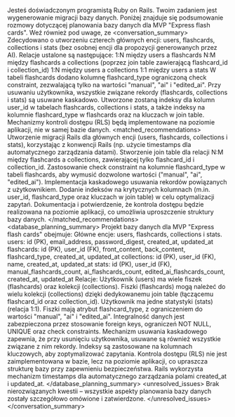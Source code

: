 Jesteś doświadczonym programistą Ruby on Rails. Twoim zadaniem jest wygenerowanie migracji bazy danych.
Poniżej znajduje się podsumowanie rozmowy dotyczącej planowania bazy danych dla MVP "Express flash cards".
Weź również pod uwage, ze
<conversation_summary>
<decisions>
Zdecydowano o utworzeniu czterech głównych encji: users, flashcards, collections i stats (bez osobnej encji dla propozycji generowanych przez AI).
Relacje ustalone są następujące:
1:N między users a flashcards
N:M między flashcards a collections (poprzez join table zawierającą flashcard_id i collection_id)
1:N między users a collections
1:1 między users a stats
W tabeli flashcards dodano kolumnę flashcard_type ograniczoną check constraint, zezwalającą tylko na wartości "manual", "ai" i "edited_ai".
Przy usuwaniu użytkownika, wszystkie związane rekordy (flashcards, collections i stats) są usuwane kaskadowo.
Utworzone zostaną indeksy dla kolumn user_id w tabelach flashcards, collections i stats, a także indeksy na kolumnie flashcard_type w flashcards oraz na kluczach w join table.
Mechanizmy kontroli dostępu (RLS) będą implementowane na poziomie aplikacji, nie w samej bazie danych.
</decisions>
<matched_recommendations>
Utworzenie migracji Rails dla głównych encji (users, flashcards, collections i stats), korzystając z konwencji Rails (np. użycie timestamps dla automatycznego zarządzania datami).
Stworzenie join table dla relacji N:M między flashcards a collections, zawierającej tylko flashcard_id i collection_id.
Zastosowanie check constraint na kolumnie flashcard_type w tabeli flashcards, aby wymusić dozwolone wartości ("manual", "ai", "edited_ai").
Implementacja kaskadowego usuwania rekordów powiązanych z użytkownikiem.
Dodanie indeksów na krytycznych kolumnach (m.in. user_id, flashcard_type oraz kluczach w join table) w celu optymalizacji zapytań.
Dokumentacja i potwierdzenie, że kontrola dostępu będzie realizowana na poziomie aplikacji, co umożliwia uproszczenie struktury bazy danych.
</matched_recommendations>
<database_planning_summary>
Projekt bazy danych dla MVP "Express flash cards" obejmuje:
Główne encje: users, flashcards, collections i stats.
users: id (PK), email_address, password_digest, created_at, updated_at
flashcards: id (PK), user_id (FK), front_content, back_content, flashcard_type, created_at, updated_at
collections: id (PK), user_id (FK), name, created_at, updated_at
stats: id (PK), user_id (FK), manual_flashcards_count, ai_flashcards_count, edited_ai_flashcards_count, created_at, updated_at
Relacje:
Użytkownik (users) ma wiele fiszek (flashcards) oraz kolekcji (collections).
Fiszki (flashcards) mogą należeć do wielu kolekcji (collections) dzięki dedykowanemu join table (łączącemu flashcard_id oraz collection_id).
Użytkownik ma jedne statystyki (stats) (relacja 1:1).
Fiszki mają atrybut flashcard_type, z ograniczeniem do wartości "manual", "ai" i "edited_ai".
Integralność danych jest zabezpieczona przez stosowanie foreign keys, ograniczeń NOT NULL, UNIQUE oraz check constraints.
Mechanizm usuwania kaskadowego zapewnia, że przy usunięciu użytkownika, usuwane są również wszystkie związane z nim rekordy.
Indeksy są zastosowane na kolumnach kluczowych, aby zoptymalizować zapytania.
Kontrola dostępu (RLS) nie jest zaimplementowana w bazie, lecz na poziomie aplikacji, co upraszcza strukturę bazy przy zapewnieniu bezpieczeństwa.
Rails wykorzysta mechanizm timestamps dla automatycznego zarządzania polami created_at i updated_at.
</database_planning_summary>
<unresolved_issues>
Brak nierozwiązanych kwestii – wszystkie aspekty planowania bazy danych zostały szczegółowo omówione i zatwierdzone.
</unresolved_issues>
</conversation_summary>
